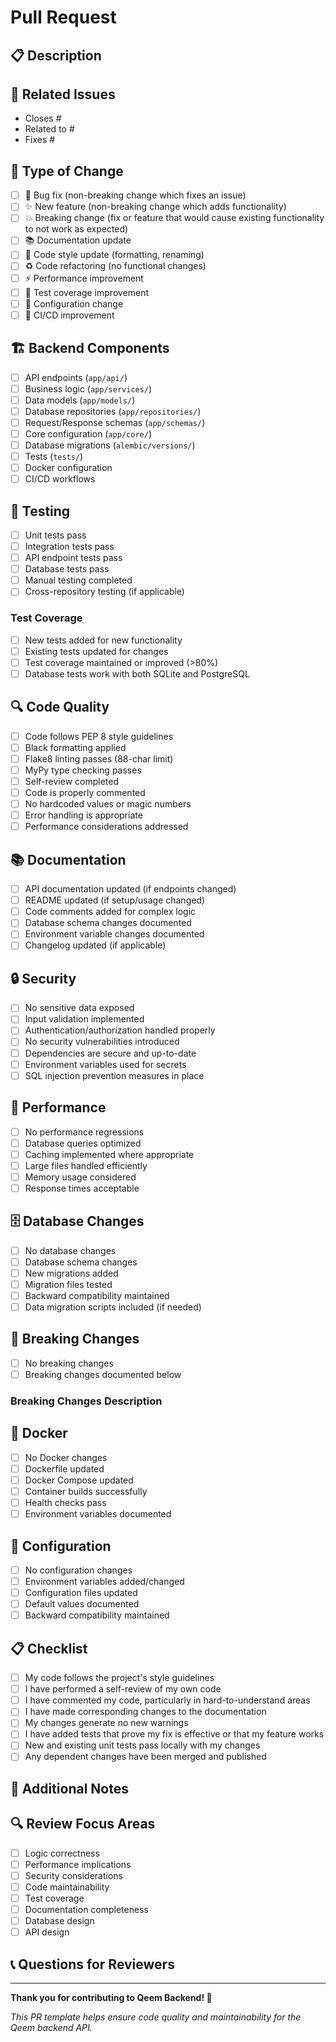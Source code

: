 # Pull Request

## 📋 Description

<!-- Provide a brief description of the changes in this PR -->

## 🔗 Related Issues

<!-- Link related issues using keywords like "Closes", "Fixes", "Resolves" -->

- Closes #
- Related to #
- Fixes #

## 📝 Type of Change

<!-- Mark the type of change with an [x] -->

- [ ] 🐛 Bug fix (non-breaking change which fixes an issue)
- [ ] ✨ New feature (non-breaking change which adds functionality)
- [ ] 💥 Breaking change (fix or feature that would cause existing functionality to not work as expected)
- [ ] 📚 Documentation update
- [ ] 🎨 Code style update (formatting, renaming)
- [ ] ♻️ Code refactoring (no functional changes)
- [ ] ⚡ Performance improvement
- [ ] 🧪 Test coverage improvement
- [ ] 🔧 Configuration change
- [ ] 🚀 CI/CD improvement

## 🏗️ Backend Components

<!-- Mark which backend components are affected -->

- [ ] API endpoints (`app/api/`)
- [ ] Business logic (`app/services/`)
- [ ] Data models (`app/models/`)
- [ ] Database repositories (`app/repositories/`)
- [ ] Request/Response schemas (`app/schemas/`)
- [ ] Core configuration (`app/core/`)
- [ ] Database migrations (`alembic/versions/`)
- [ ] Tests (`tests/`)
- [ ] Docker configuration
- [ ] CI/CD workflows

## 🧪 Testing

<!-- Describe the tests you ran to verify your changes -->

- [ ] Unit tests pass
- [ ] Integration tests pass
- [ ] API endpoint tests pass
- [ ] Database tests pass
- [ ] Manual testing completed
- [ ] Cross-repository testing (if applicable)

### Test Coverage

<!-- If applicable, provide test coverage information -->

- [ ] New tests added for new functionality
- [ ] Existing tests updated for changes
- [ ] Test coverage maintained or improved (>80%)
- [ ] Database tests work with both SQLite and PostgreSQL

## 🔍 Code Quality

<!-- Confirm code quality requirements -->

- [ ] Code follows PEP 8 style guidelines
- [ ] Black formatting applied
- [ ] Flake8 linting passes (88-char limit)
- [ ] MyPy type checking passes
- [ ] Self-review completed
- [ ] Code is properly commented
- [ ] No hardcoded values or magic numbers
- [ ] Error handling is appropriate
- [ ] Performance considerations addressed

## 📚 Documentation

<!-- Confirm documentation requirements -->

- [ ] API documentation updated (if endpoints changed)
- [ ] README updated (if setup/usage changed)
- [ ] Code comments added for complex logic
- [ ] Database schema changes documented
- [ ] Environment variable changes documented
- [ ] Changelog updated (if applicable)

## 🔒 Security

<!-- Confirm security considerations -->

- [ ] No sensitive data exposed
- [ ] Input validation implemented
- [ ] Authentication/authorization handled properly
- [ ] No security vulnerabilities introduced
- [ ] Dependencies are secure and up-to-date
- [ ] Environment variables used for secrets
- [ ] SQL injection prevention measures in place

## 🚀 Performance

<!-- Confirm performance considerations -->

- [ ] No performance regressions
- [ ] Database queries optimized
- [ ] Caching implemented where appropriate
- [ ] Large files handled efficiently
- [ ] Memory usage considered
- [ ] Response times acceptable

## 🗄️ Database Changes

<!-- If database changes are included -->

- [ ] No database changes
- [ ] Database schema changes
- [ ] New migrations added
- [ ] Migration files tested
- [ ] Backward compatibility maintained
- [ ] Data migration scripts included (if needed)

## 🔄 Breaking Changes

<!-- If this is a breaking change, describe what breaks and how to migrate -->

- [ ] No breaking changes
- [ ] Breaking changes documented below

### Breaking Changes Description

<!-- Describe any breaking changes and migration steps -->

## 🐳 Docker

<!-- If Docker changes are included -->

- [ ] No Docker changes
- [ ] Dockerfile updated
- [ ] Docker Compose updated
- [ ] Container builds successfully
- [ ] Health checks pass
- [ ] Environment variables documented

## 🔧 Configuration

<!-- If configuration changes are included -->

- [ ] No configuration changes
- [ ] Environment variables added/changed
- [ ] Configuration files updated
- [ ] Default values documented
- [ ] Backward compatibility maintained

## 📋 Checklist

<!-- Final checklist before submitting -->

- [ ] My code follows the project's style guidelines
- [ ] I have performed a self-review of my own code
- [ ] I have commented my code, particularly in hard-to-understand areas
- [ ] I have made corresponding changes to the documentation
- [ ] My changes generate no new warnings
- [ ] I have added tests that prove my fix is effective or that my feature works
- [ ] New and existing unit tests pass locally with my changes
- [ ] Any dependent changes have been merged and published

## 🎯 Additional Notes

<!-- Any additional information that reviewers should know -->

## 🔍 Review Focus Areas

<!-- Highlight specific areas you'd like reviewers to focus on -->

- [ ] Logic correctness
- [ ] Performance implications
- [ ] Security considerations
- [ ] Code maintainability
- [ ] Test coverage
- [ ] Documentation completeness
- [ ] Database design
- [ ] API design

## 📞 Questions for Reviewers

<!-- Any specific questions you have for reviewers -->

---

**Thank you for contributing to Qeem Backend! 🚀**

_This PR template helps ensure code quality and maintainability for the Qeem backend API._
